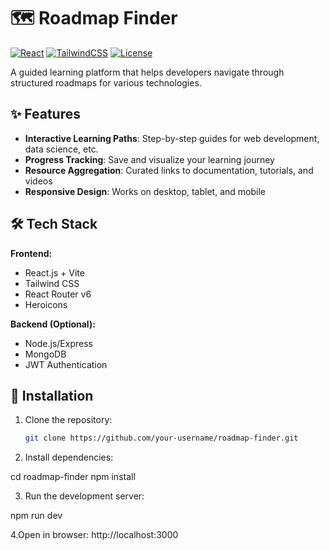 # 🗺️ Roadmap Finder

[![React](https://img.shields.io/badge/React-18.2-blue?logo=react)](https://react.dev/)
[![TailwindCSS](https://img.shields.io/badge/Tailwind_CSS-3.4-06B6D4?logo=tailwindcss)](https://tailwindcss.com/)
[![License](https://img.shields.io/badge/License-MIT-green)](LICENSE)

A guided learning platform that helps developers navigate through structured roadmaps for various technologies.



## ✨ Features

- **Interactive Learning Paths**: Step-by-step guides for web development, data science, etc.
- **Progress Tracking**: Save and visualize your learning journey
- **Resource Aggregation**: Curated links to documentation, tutorials, and videos
- **Responsive Design**: Works on desktop, tablet, and mobile

## 🛠️ Tech Stack

**Frontend:**
- React.js + Vite
- Tailwind CSS
- React Router v6
- Heroicons

**Backend (Optional):**
- Node.js/Express
- MongoDB
- JWT Authentication

## 🚀 Installation

1. Clone the repository:
   ```bash
   git clone https://github.com/your-username/roadmap-finder.git
2. Install dependencies:

cd roadmap-finder
npm install

3. Run the development server:

npm run dev

4.Open in browser:
http://localhost:3000
